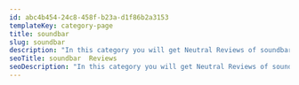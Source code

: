 ```yaml
---
id: abc4b454-24c8-458f-b23a-d1f86b2a3153
templateKey: category-page
title: soundbar
slug: soundbar
description: "In this category you will get Neutral Reviews of soundbar "
seoTitle: soundbar  Reviews
seoDescription: "In this category you will get Neutral Reviews of soundbar "
---
```

